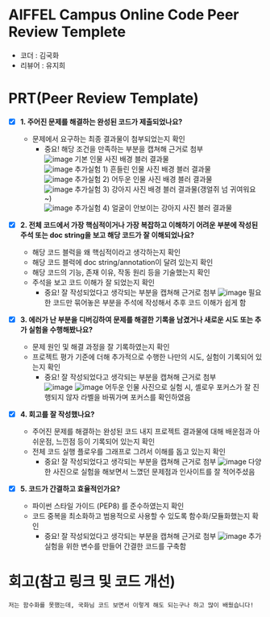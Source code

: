 # AIFFEL Campus Online Code Peer Review Templete
- 코더 : 김국화
- 리뷰어 : 유지희

# PRT(Peer Review Template)
- [X]  **1. 주어진 문제를 해결하는 완성된 코드가 제출되었나요?**
    - 문제에서 요구하는 최종 결과물이 첨부되었는지 확인
        - 중요! 해당 조건을 만족하는 부분을 캡쳐해 근거로 첨부  
![image](https://github.com/user-attachments/assets/0f4e437e-e209-4829-be54-b0f198d3fe5b)
  기본 인물 사진 배경 블러 결과물  
![image](https://github.com/user-attachments/assets/36148e4a-5549-481b-9bc8-44c78b276e90)
  추가실험 1) 흔들린 인물 사진 배경 블러 결과물  
![image](https://github.com/user-attachments/assets/ef046212-d674-4a26-a417-574d157a242b)
  추가실험 2) 어두운 인물 사진 배경 블러 결과물  
![image](https://github.com/user-attachments/assets/4e0b7acf-d0f8-4810-be76-1b6dc6bccdf0)
  추가실험 3) 강아지 사진 배경 블러 결과물(갱얼쥐 넘 귀여워요~)  
![image](https://github.com/user-attachments/assets/5d0b211d-fbcf-4fe8-8538-5a7e54071255)
  추가실험 4) 얼굴이 안보이는 강아지 사진 블러 결과물  

- [X]  **2. 전체 코드에서 가장 핵심적이거나 가장 복잡하고 이해하기 어려운 부분에 작성된 
주석 또는 doc string을 보고 해당 코드가 잘 이해되었나요?**
    - 해당 코드 블럭을 왜 핵심적이라고 생각하는지 확인
    - 해당 코드 블럭에 doc string/annotation이 달려 있는지 확인
    - 해당 코드의 기능, 존재 이유, 작동 원리 등을 기술했는지 확인
    - 주석을 보고 코드 이해가 잘 되었는지 확인
        - 중요! 잘 작성되었다고 생각되는 부분을 캡쳐해 근거로 첨부
    ![image](https://github.com/user-attachments/assets/8381a404-5ff7-40bd-9ffa-5c8a1cd8e1bb)
    필요한 코드만 묶어놓은 부분을 주석에 작성해서 추후 코드 이해가 쉽게 함 

- [X]  **3. 에러가 난 부분을 디버깅하여 문제를 해결한 기록을 남겼거나
새로운 시도 또는 추가 실험을 수행해봤나요?**
    - 문제 원인 및 해결 과정을 잘 기록하였는지 확인
    - 프로젝트 평가 기준에 더해 추가적으로 수행한 나만의 시도, 
    실험이 기록되어 있는지 확인
        - 중요! 잘 작성되었다고 생각되는 부분을 캡쳐해 근거로 첨부  
![image](https://github.com/user-attachments/assets/97382565-9b7b-4851-8df5-f5d683d0cd48)
![image](https://github.com/user-attachments/assets/af769898-7495-4a20-8218-6b9c694a704e)
  어두운 인물 사진으로 실험 시, 셸로우 포커스가 잘 진행되지 않자 라벨을 바꿔가며 포커스를 확인하였음


- [X]  **4. 회고를 잘 작성했나요?**
    - 주어진 문제를 해결하는 완성된 코드 내지 프로젝트 결과물에 대해
    배운점과 아쉬운점, 느낀점 등이 기록되어 있는지 확인
    - 전체 코드 실행 플로우를 그래프로 그려서 이해를 돕고 있는지 확인
        - 중요! 잘 작성되었다고 생각되는 부분을 캡쳐해 근거로 첨부
    ![image](https://github.com/user-attachments/assets/76742560-08e9-4630-82ed-eb1b38be6b2c)
  다양한 사진으로 실험을 해보면서 느꼈던 문제점과 인사이트를 잘 적어주셨음

- [X]  **5. 코드가 간결하고 효율적인가요?**
    - 파이썬 스타일 가이드 (PEP8) 를 준수하였는지 확인
    - 코드 중복을 최소화하고 범용적으로 사용할 수 있도록 함수화/모듈화했는지 확인
        - 중요! 잘 작성되었다고 생각되는 부분을 캡쳐해 근거로 첨부
![image](https://github.com/user-attachments/assets/285ec1a8-dc83-4791-b7f7-e9858caf76e5)
  추가 실험을 위한 변수를 만들어 간결한 코드를 구축함

# 회고(참고 링크 및 코드 개선)
```
저는 함수화를 못했는데, 국화님 코드 보면서 이렇게 해도 되는구나 하고 많이 배웠습니다!
```
